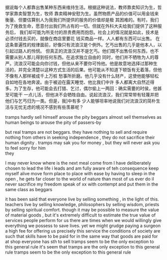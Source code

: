 据说每个人都靠出售某种东西来维持生活。根据这种说法，教师靠卖知识为生，哲学家靠卖智慧为生，牧师
靠卖精神安慰为生。虽然物质产品的价值可以用金钱来衡量、但要估算别人为我我们所提供的服务的价值却是极
其困难的。有时，我们为了挽救生命，愿意付出我们所占有的一切。但就在外科大夫给我们提供了这种服务后，
我们却可能为所支付的昂贵费用而抱怨。社会上的情况就是如此，技术是必须付钱去买的，就像在商店里要花
钱买商品一样。人人都有东西可以出售。
在这条普遍性的规律面前，好像只有流浪汉是个例外。乞丐出售的几乎是他本人，以引起过路人的怜悯。
但真正的流浪汉并不是乞丐。他们既不出售任何东西，也不需要从别人那儿得到任何东西。在追求独立自由的
同时，他们并不牺牲为人的尊严。流浪汉可能会向你讨钱，但他从来不要你可怜他。他是故意地选择过那种生
活的，并完全清楚以这种方式生活的后果。他可能从不知道下顿饭有无着落，但他不像有人那样被成千上万桩
愁事所折磨。他几乎没有什么财产，这使他能够轻松自如地在各地奔波。由于被迫在露天睡觉、他比我们中许
多人都离大自然近得多。为了生存，他可能会去打猎、乞讨，偶尔偷上一两回：确实需要的时侯，他甚至可能干
一点儿活，但他决不会牺牲自由。说起流浪汉，我们常常带有轻蔑并把他们与乞丐归为一类。但是，我]中有多
少人能够坦率地说我们对流浪汉的简朴生活与无忧无虑的境况不感到有些羡慕呢？

tramps hardly sell himself
arouse the pity
beggars almost sell themselves as human beings to arouse the pity of passers-by

but real tramps are not beggars. they have nothing to sell and require nothing from others
in seeking independence , they do not sacrifice their human dignity .
tramps may sak you for money , but they will never ask you to feel sorry for him  
they 

I may never know where is the next meal come from 
I have deliberately chosen to lead the life i leads and am fully aware of teh consequence
keep  myself alive
move form place to place with ease
by having to sleep in the open , he gets far closer to the world of nature than most of us ever do
iI never sacrifice my freedom 
speak of xx with contempt 
and put them in the same class as beggars


it has been said that everyone live by selling something ,
in the light of this. teachers live by selling knowledge, 
philosophers  by selling wisdom, priests by selling spiritual comfort.
though it may be possible to measure the value of material goods , but
it's extremely difficult to estimate the true value of services people perform for us
there are times when we would willingly give everything we possess to save lives.
yet we might grudge paying a surgeon a high fee for offering us precisely this service
the conditions of society are such that skills have to be paid for in the same way that goods are paid for at shop
everyone has sth to sell
tramps seem to be the only exception to this general rule
it's seem that tramps are the only exception to this general rule
tramps seem to be the only exception to this general rule
